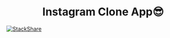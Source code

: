 <h1 align="center">Instagram Clone App😎</h1>

[![StackShare](http://img.shields.io/badge/tech-stack-0690fa.svg?style=flat)](https://stackshare.io/zawa/clone-pygram)